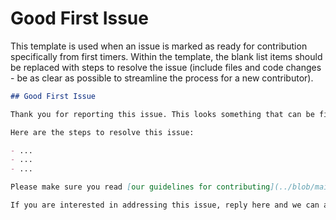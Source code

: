 # Good First Issue

This template is used when an issue is marked as ready for contribution specifically from first timers. Within the template, the blank list items should be replaced with steps to resolve the issue (include files and code changes - be as clear as possible to streamline the process for a new contributor).

```md
## Good First Issue

Thank you for reporting this issue. This looks something that can be fixed by first time contributors to this repository. If you have already made a contribution to this project, please reserve this issue for a new contributor.

Here are the steps to resolve this issue:

- ...
- ...
- ...

Please make sure you read [our guidelines for contributing](../blob/main/CONTRIBUTING.md). If you have any questions about how to resolve this issue, or about the contributing process in general, [join us in our chat room](http://chat.nhcarrigan.com).

If you are interested in addressing this issue, reply here and we can assign the issue to you. If someone is already assigned to the issue, please allow them time to submit a pull request before requesting to be assigned yourself. Issues are typically unassigned after a week of inactivity.
```
